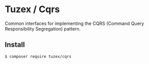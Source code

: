 # Tuzex / Cqrs

Common interfaces for implementing the CQRS (Command Query Responsibility Segregation) pattern.

Install
------------

```sh
$ composer require tuzex/cqrs
```
